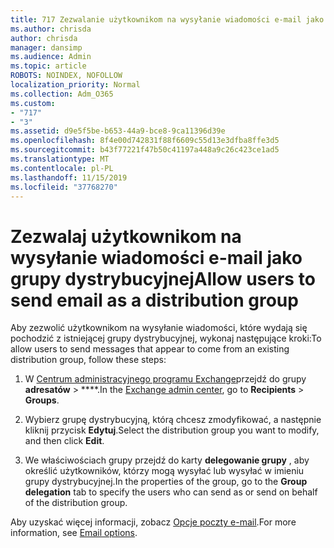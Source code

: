 ```yaml
---
title: 717 Zezwalanie użytkownikom na wysyłanie wiadomości e-mail jako listy dystrybucyjnej
ms.author: chrisda
author: chrisda
manager: dansimp
ms.audience: Admin
ms.topic: article
ROBOTS: NOINDEX, NOFOLLOW
localization_priority: Normal
ms.collection: Adm_O365
ms.custom:
- "717"
- "3"
ms.assetid: d9e5f5be-b653-44a9-bce8-9ca11396d39e
ms.openlocfilehash: 8f4e00d742831f88f6609c55d13e3dfba8ffe3d5
ms.sourcegitcommit: b43f77221f47b50c41197a448a9c26c423ce1ad5
ms.translationtype: MT
ms.contentlocale: pl-PL
ms.lasthandoff: 11/15/2019
ms.locfileid: "37768270"
---
```

# <a name="allow-users-to-send-email-as-a-distribution-group"></a><span data-ttu-id="8990a-102">Zezwalaj użytkownikom na wysyłanie wiadomości e-mail jako grupy dystrybucyjnej</span><span class="sxs-lookup"><span data-stu-id="8990a-102">Allow users to send email as a distribution group</span></span>

<span data-ttu-id="8990a-103">Aby zezwolić użytkownikom na wysyłanie wiadomości, które wydają się pochodzić z istniejącej grupy dystrybucyjnej, wykonaj następujące kroki:</span><span class="sxs-lookup"><span data-stu-id="8990a-103">To allow users to send messages that appear to come from an existing distribution group, follow these steps:</span></span>

1. <span data-ttu-id="8990a-104">W [Centrum administracyjnego programu Exchange](https://outlook.office365.com/ecp/)przejdź do grupy **adresatów** \> \*\*\*\*.</span><span class="sxs-lookup"><span data-stu-id="8990a-104">In the [Exchange admin center](https://outlook.office365.com/ecp/), go to **Recipients** \> **Groups**.</span></span>

2. <span data-ttu-id="8990a-105">Wybierz grupę dystrybucyjną, którą chcesz zmodyfikować, a następnie kliknij przycisk **Edytuj**.</span><span class="sxs-lookup"><span data-stu-id="8990a-105">Select the distribution group you want to modify, and then click **Edit**.</span></span>

3. <span data-ttu-id="8990a-106">We właściwościach grupy przejdź do karty **delegowanie grupy** , aby określić użytkowników, którzy mogą wysyłać lub wysyłać w imieniu grupy dystrybucyjnej.</span><span class="sxs-lookup"><span data-stu-id="8990a-106">In the properties of the group, go to the **Group delegation** tab to specify the users who can send as or send on behalf of the distribution group.</span></span>

<span data-ttu-id="8990a-107">Aby uzyskać więcej informacji, zobacz [Opcje poczty e-mail](https://technet.microsoft.com/library/bb124513.aspx#groupdelegation).</span><span class="sxs-lookup"><span data-stu-id="8990a-107">For more information, see [Email options](https://technet.microsoft.com/library/bb124513.aspx#groupdelegation).</span></span>
